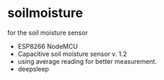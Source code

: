 # soilmoisture
for the soil moisture sensor
- ESP8266 NodeMCU 
- Capacitive soil moisture sensor v. 1.2
- using average reading for better measurement.
- deepsleep

  
